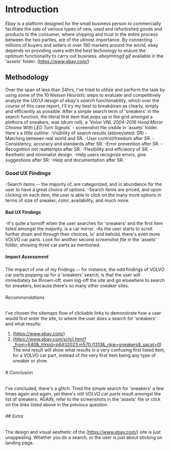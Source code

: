 # Introduction
*Ebay* is a platform designed for the small business person to commercially facilitate the sale of various types of new, used and refurbished goods and products to the consumer, where shipping and trust in the entire process between the two parties, are of the utmost importance. By connecting millions of buyers and sellers in over 190 markets around the world, ebay depends on providing users with the best technology to ensure the optimum functionailty to carry out business. *ebayIntrogif.gif* available in the 'assets' folder.
(https://www.ebay.com/)

## Methodology
Over the span of less than 24hrs, I've tried to utilize and perform the task by using some of the 10 *Nielsen Heuristic* steps to evaluate and competitively analyze the UX/UI design of ebay's *search* functionability, which over the course of this case report, I'll try my best to breakdown as clearly, simply and efficiently as possible. After a simple search term of 'sneakers' in the search function, the literal first item that pops up in the grid amongst a plethora of sneakers, was (drum roll), a *'Volvo VNL 2004-2016 Hood Mirror Chrome With LED Turn Signals'* - screenshot file visible in 'assets' folder.
Here's a little outline:
-Visibility of search results (abbreviated: SR)
-Matching between real world and SR.
-User control/freedom after SR.
-Consistency, accuracy and standards after SR.
-Error prevention after SR.
-Recognition not reattempts after SR.
-Flexibility and efficiency of SR.
-Aesthetic and minimalist design.
-Help users recognize errors, give suggestions after SR.
-Help and documentation after SR.

### Good UX Findings
-Search items -- the majority of, are categorized, and in abundance for the user to have a great choice of options.
-Search items are priced, and upon clicking on each item, the user is able to click on the many more options in terms of size of sneaker, color, availability, and much more.
#### Bad UX Findings
-It's quite a turnoff when the user searches for 'sneakers' and the first item listed amongst the majority, is a car mirror. 
-As the user starts to scroll further down and through their choices, lo' and behold, there's even more VOLVO car parts. Look for another second *screenshot file* in the 'assets' folder, showing three car parts as mentioned. 

##### Impact Assessment
The impact of one of my findings -- for instance, the odd findings of VOLVO car parts popping up for a 'sneakers' search, is that the user will immediately be thrown-off, even log-off the site and go elsewhere to search for sneakers, because there's so many other sneaker sites.

###### Recommendations
I've chosen the sitemaps flow of clickable links to demonstrate how a user would first enter the site, to where the user does a search for 'sneakers' and what results:
1. (https://www.ebay.com/)
2. (https://www.ebay.com/sch/i.html?_from=R40&_trksid=p4432023.m570.l1313&_nkw=sneakers&_sacat=0)
The end result will show what results in a very confusing first listed item, for a VOLVO car part, instead of the very first item being any type of sneaker or shoe.

###### # Conclusion
I've concluded, there's a glitch. Tried the simple search for 'sneakers' a few times again and again, yet there's still *VOLVO car parts* result amongst the list of sneakers. AGAIN, refer to the screenshots in the 'assets' file or click on the links listed above in the previous question.

###### ## Extra
The design and visual aesthetic of the (https://www.ebay.com/) site is just unappealing. Whether you do a search, or the user is just about sticking on landing page.
